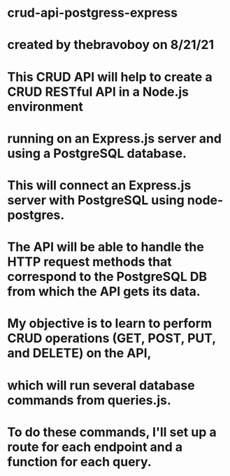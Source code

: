 # crud-api-postgress-express
# created by thebravoboy on 8/21/21

# This CRUD API will help to create a CRUD RESTful API in a Node.js environment 
# running on an Express.js server and using a PostgreSQL database. 
# This will connect an Express.js server with PostgreSQL using node-postgres. 
# The API will be able to handle the HTTP request methods that correspond to the PostgreSQL DB from which the API gets its data.

# My objective is to learn to perform CRUD operations (GET, POST, PUT, and DELETE) on the API, 
# which will run several database commands from queries.js. 
# To do these commands, I'll set up a route for each endpoint and a function for each query.

